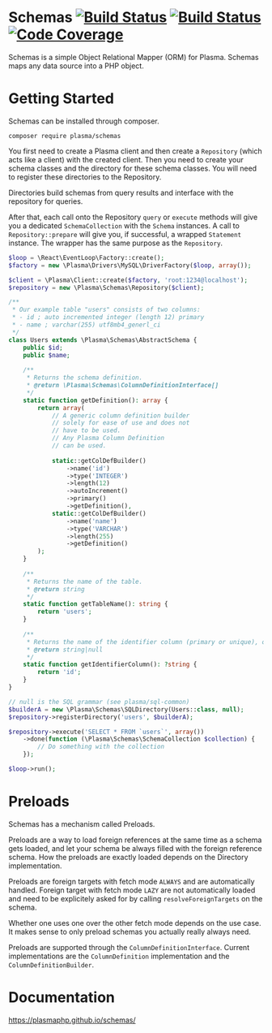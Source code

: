 # Schemas [![Build Status](https://travis-ci.org/PlasmaPHP/schemas.svg?branch=master)](https://travis-ci.org/PlasmaPHP/schemas) [![Build Status](https://scrutinizer-ci.com/g/PlasmaPHP/schemas/badges/build.png?b=master)](https://scrutinizer-ci.com/g/PlasmaPHP/schemas/build-status/master) [![Code Coverage](https://scrutinizer-ci.com/g/PlasmaPHP/schemas/badges/coverage.png?b=master)](https://scrutinizer-ci.com/g/PlasmaPHP/schemas/?branch=master)

Schemas is a simple Object Relational Mapper (ORM) for Plasma. Schemas maps any data source into a PHP object.

# Getting Started
Schemas can be installed through composer.

```
composer require plasma/schemas
```

You first need to create a Plasma client and then create a `Repository` (which acts like a client) with the created client.
Then you need to create your schema classes and the directory for these schema classes. You will need to register these directories to the Repository.

Directories build schemas from query results and interface with the repository for queries.

After that, each call onto the Repository `query` or `execute` methods will give you a dedicated `SchemaCollection` with the `Schema` instances.
A call to `Repository::prepare` will give you, if successful, a wrapped `Statement` instance. The wrapper has the same purpose as the `Repository`.

```php
$loop = \React\EventLoop\Factory::create();
$factory = new \Plasma\Drivers\MySQL\DriverFactory($loop, array());

$client = \Plasma\Client::create($factory, 'root:1234@localhost');
$repository = new \Plasma\Schemas\Repository($client);

/**
 * Our example table "users" consists of two columns:
 * - id ; auto incremented integer (length 12) primary
 * - name ; varchar(255) utf8mb4_generl_ci
 */
class Users extends \Plasma\Schemas\AbstractSchema {
    public $id;
    public $name;
    
    /**
     * Returns the schema definition.
     * @return \Plasma\Schemas\ColumnDefinitionInterface[]
     */
    static function getDefinition(): array {
        return array(
            // A generic column definition builder
            // solely for ease of use and does not
            // have to be used.
            // Any Plasma Column Definition
            // can be used.
            
            static::getColDefBuilder()
                ->name('id')
                ->type('INTEGER')
                ->length(12)
                ->autoIncrement()
                ->primary()
                ->getDefinition(),
            static::getColDefBuilder()
                ->name('name')
                ->type('VARCHAR')
                ->length(255)
                ->getDefinition()
        );
    }
    
    /**
     * Returns the name of the table.
     * @return string
     */
    static function getTableName(): string {
        return 'users';
    }
    
    /**
     * Returns the name of the identifier column (primary or unique), or null.
     * @return string|null
     */
    static function getIdentifierColumn(): ?string {
        return 'id';
    }
}

// null is the SQL grammar (see plasma/sql-common)
$builderA = new \Plasma\Schemas\SQLDirectory(Users::class, null);
$repository->registerDirectory('users', $builderA);

$repository->execute('SELECT * FROM `users`', array())
    ->done(function (\Plasma\Schemas\SchemaCollection $collection) {
        // Do something with the collection
    });

$loop->run();
```

# Preloads
Schemas has a mechanism called Preloads.

Preloads are a way to load foreign references at the same time as a schema gets loaded, and let your schema be always filled with the foreign reference schema.
How the preloads are exactly loaded depends on the Directory implementation.

Preloads are foreign targets with fetch mode `ALWAYS` and are automatically handled.
Foreign target with fetch mode `LAZY` are not automatically loaded and need to be explicitely asked for by calling `resolveForeignTargets` on the schema.

Whether one uses one over the other fetch mode depends on the use case. It makes sense to only preload schemas you actually really always need.

Preloads are supported through the `ColumnDefinitionInterface`. Current implementations are the `ColumnDefinition` implementation and the `ColumnDefinitionBuilder`.

# Documentation
https://plasmaphp.github.io/schemas/
